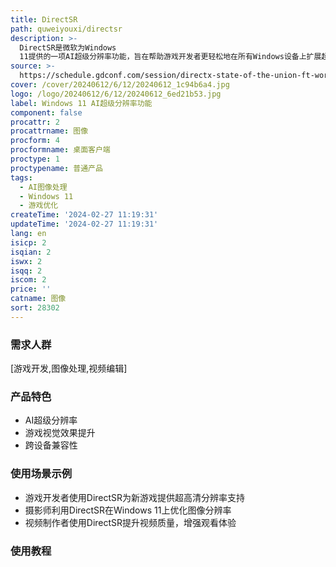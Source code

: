 ```yaml
---
title: DirectSR
path: quweiyouxi/directsr
description: >-
  DirectSR是微软为Windows
  11提供的一项AI超级分辨率功能，旨在帮助游戏开发者更轻松地在所有Windows设备上扩展超分辨率支持。该技术利用GPU硬件和并行化工作负载，提升游戏的视觉效果和性能。
source: >-
  https://schedule.gdconf.com/session/directx-state-of-the-union-ft-work-graphs-and-introducing-directsr-presented-by-microsoft/903872
cover: /cover/20240612/6/12/20240612_1c94b6a4.jpg
logo: /logo/20240612/6/12/20240612_6ed21b53.jpg
label: Windows 11 AI超级分辨率功能
component: false
procattr: 2
procattrname: 图像
procform: 4
procformname: 桌面客户端
proctype: 1
proctypename: 普通产品
tags:
  - AI图像处理
  - Windows 11
  - 游戏优化
createTime: '2024-02-27 11:19:31'
updateTime: '2024-02-27 11:19:31'
lang: en
isicp: 2
isqian: 2
iswx: 2
isqq: 2
iscom: 2
price: ''
catname: 图像
sort: 28302
---
```




### 需求人群
[游戏开发,图像处理,视频编辑]

### 产品特色
- AI超级分辨率
- 游戏视觉效果提升
- 跨设备兼容性

### 使用场景示例
- 游戏开发者使用DirectSR为新游戏提供超高清分辨率支持
- 摄影师利用DirectSR在Windows 11上优化图像分辨率
- 视频制作者使用DirectSR提升视频质量，增强观看体验

### 使用教程


  
